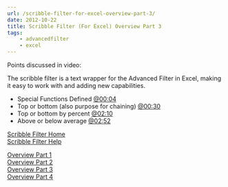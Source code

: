 ```yaml
---
url: /scribble-filter-for-excel-overview-part-3/
date: 2012-10-22
title: Scribble Filter (For Excel) Overview Part 3
tags: 
    - advancedfilter
    - excel
---
```


Points discussed in video:

The scribble filter is a text wrapper for the Advanced Filter in Excel,
making it easy to work with and adding new capabilities.

-   Special Functions Defined
    [@00:04](http://www.youtube.com/watch?v=pL6dWa25tV8&feature=player_detailpage#t=4s)
-   Top or bottom (also purpose for chaining)
    [@00:30](http://www.youtube.com/watch?v=pL6dWa25tV8&feature=player_detailpage#t=30s)
-   Top or bottom by percent
    [@02:10](http://www.youtube.com/watch?v=pL6dWa25tV8&feature=player_detailpage#t=130s)
-   Above or below average
    [@02:52](http://www.youtube.com/watch?v=pL6dWa25tV8&feature=player_detailpage#t=172s)

[Scribble Filter Home](http://wp.me/P26YjB-7Z)\
 [Scribble Filter Help](http://wp.me/P26YjB-82)

[Overview Part 1](http://wp.me/p26YjB-85)\
 [Overview Part 2](http://wp.me/p26YjB-8o)\
 [Overview Part 3](http://wp.me/p26YjB-8s)\
 [Overview Part 4](http://wp.me/p26YjB-8Y)
